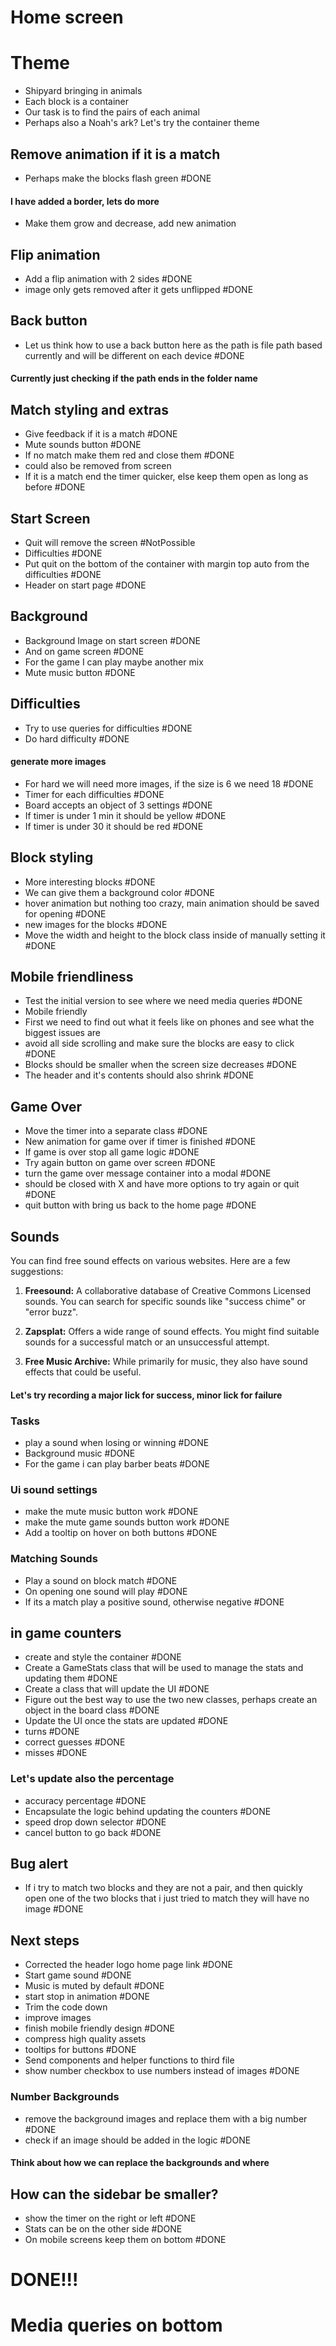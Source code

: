 # Home screen


# Theme 
- Shipyard bringing in animals
- Each block is a container
- Our task is to find the pairs of each animal
- Perhaps also a Noah's ark? Let's try the container theme

## Remove animation if it is a match
- Perhaps make the blocks flash green #DONE 
#### I have added a border, lets do more
- Make them grow and decrease, add new animation

## Flip animation
- Add a flip animation with 2 sides #DONE 
- image only gets removed after it gets unflipped #DONE 

## Back button
- Let us think how to use a back button here as the path is file path based currently and will be different on each device #DONE 
#### Currently just checking if the path ends in the folder name

## Match styling and extras

- Give feedback if it is a match #DONE 
- Mute sounds button #DONE 
- If no match make them red and close them #DONE 
- could also be removed from screen
- If it is a match end the timer quicker, else keep them open as long as before #DONE  

## Start Screen

- Quit will remove the screen #NotPossible
- Difficulties #DONE 
- Put quit on the bottom of the container with margin top auto from the difficulties #DONE 
- Header on start page #DONE 


## Background

- Background Image on start screen #DONE
- And on game screen #DONE 
- For the game I can play maybe another mix
- Mute music button #DONE 
## Difficulties
- Try to use queries for difficulties #DONE 
- Do hard difficulty #DONE 
#### generate more images
- For hard we will need more images, if the size is 6 we need 18 #DONE 
- Timer for each difficulties #DONE 
- Board accepts an object of 3 settings #DONE 
- If timer is under 1 min it should be yellow #DONE 
- If timer is under 30 it should be red #DONE 

## Block styling

- More interesting blocks #DONE 
- We can give them a background color #DONE 
- hover animation but nothing too crazy, main animation should be saved for opening #DONE 
- new images for the blocks #DONE 
- Move the width and height to the block class inside of manually setting it #DONE 

## Mobile friendliness

- Test the initial version to see where we need media queries #DONE 
- Mobile friendly
- First we need to find out what it feels like on phones and see what the biggest issues are
- avoid all side scrolling and make sure the blocks are easy to click #DONE 
- Blocks should be smaller when the screen size decreases #DONE 
- The header and it's contents should also shrink #DONE 

## Game Over
- Move the timer into a separate class #DONE 
- New animation for game over if timer is finished #DONE 
- If game is over stop all game logic #DONE 
- Try again button on game over screen #DONE 
- turn the game over message container into a modal #DONE 
- should be closed with X and have more options to try again or quit #DONE 
- quit button with bring us back to the home page #DONE 


## Sounds
You can find free sound effects on various websites. Here are a few suggestions:

1. **Freesound:** A collaborative database of Creative Commons Licensed sounds. You can search for specific sounds like "success chime" or "error buzz".
    
2. **Zapsplat:** Offers a wide range of sound effects. You might find suitable sounds for a successful match or an unsuccessful attempt.
    
3. **Free Music Archive:** While primarily for music, they also have sound effects that could be useful.

#### Let's try recording a major lick for success, minor lick for failure
### Tasks
- play a sound when losing or winning #DONE 
- Background music #DONE 
- For the game i can play barber beats #DONE 

### Ui sound settings
- make the mute music button work #DONE 
- make the mute game sounds button work  #DONE 
- Add a tooltip on hover on both buttons #DONE 

### Matching Sounds 
- Play a sound on block match #DONE 
- On opening one sound will play #DONE 
- If its a match play a positive sound, otherwise negative #DONE 


## in game counters
- create and style the container #DONE 
- Create a GameStats class that will be used to manage the stats and updating them #DONE 
- Create a class that will update the UI #DONE 
- Figure out the best way to use the two new classes, perhaps create an object in the board class #DONE 
- Update the UI once the stats are updated #DONE 
- turns #DONE 
- correct guesses #DONE 
- misses #DONE 
### Let's update also the percentage
- accuracy percentage #DONE 
- Encapsulate the logic behind updating the counters #DONE 
- speed drop down selector #DONE 
- cancel button to go back #DONE 

## Bug alert
- If i try to match two blocks and they are not a pair, and then quickly open one of the two blocks that i just tried to match they will have no image #DONE 


## Next steps
- Corrected the header logo home page link #DONE 
- Start game sound #DONE 
- Music is muted by default #DONE 
- start stop in animation #DONE 
- Trim the code down
- improve images 
- finish mobile friendly design #DONE 
- compress high quality assets
- tooltips for buttons #DONE 
- Send components and helper functions to third file
- show number checkbox to use numbers instead of images #DONE 

### Number Backgrounds
- remove the background images and replace them with a big number #DONE 
- check if an image should be added in the logic #DONE 
#### Think about how we can replace the backgrounds and where


## How can the sidebar be smaller?


- show the timer on the  right or left #DONE 
- Stats can be on the other side #DONE 
- On mobile screens keep them on bottom #DONE 

# DONE!!!


# Media queries on bottom






